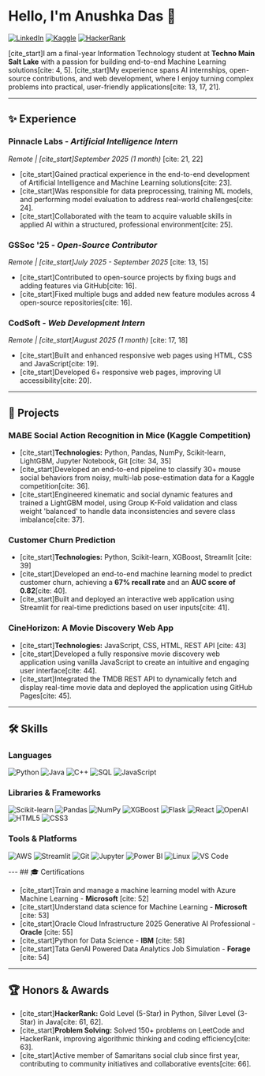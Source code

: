 # Hello, I'm Anushka Das 👋

<a href="https://linkedin.com/in/anushka-das-467437316"><img src="https://img.shields.io/badge/LinkedIn-0A66C2.svg?style=for-the-badge&logo=linkedin&logoColor=white" alt="LinkedIn"/></a>
<a href="https://www.kaggle.com/anushkadas2313002101"><img src="https://img.shields.io/badge/Kaggle-20BEFF.svg?style=for-the-badge&logo=kaggle&logoColor=white" alt="Kaggle"/></a>
<a href="https://www.hackerrank.com/profile/anushkadas05das"><img src="https://img.shields.io/badge/HackerRank-2EC866.svg?style=for-the-badge&logo=hackerrank&logoColor=white" alt="HackerRank"/></a>

[cite_start]I am a final-year Information Technology student at **Techno Main Salt Lake** with a passion for building end-to-end Machine Learning solutions[cite: 4, 5]. [cite_start]My experience spans AI internships, open-source contributions, and web development, where I enjoy turning complex problems into practical, user-friendly applications[cite: 13, 17, 21].

---
## ✨ Experience

### **Pinnacle Labs** - *Artificial Intelligence Intern*
*Remote | [cite_start]September 2025 (1 month)* [cite: 21, 22]
* [cite_start]Gained practical experience in the end-to-end development of Artificial Intelligence and Machine Learning solutions[cite: 23].
* [cite_start]Was responsible for data preprocessing, training ML models, and performing model evaluation to address real-world challenges[cite: 24].
* [cite_start]Collaborated with the team to acquire valuable skills in applied AI within a structured, professional environment[cite: 25].

### **GSSoc '25** - *Open-Source Contributor*
*Remote | [cite_start]July 2025 - September 2025* [cite: 13, 15]
* [cite_start]Contributed to open-source projects by fixing bugs and adding features via GitHub[cite: 16].
* [cite_start]Fixed multiple bugs and added new feature modules across 4 open-source repositories[cite: 16].

### **CodSoft** - *Web Development Intern*
*Remote | [cite_start]August 2025 (1 month)* [cite: 17, 18]
* [cite_start]Built and enhanced responsive web pages using HTML, CSS and JavaScript[cite: 19].
* [cite_start]Developed 6+ responsive web pages, improving UI accessibility[cite: 20].

---
## 🚀 Projects

### **MABE Social Action Recognition in Mice (Kaggle Competition)**
* [cite_start]**Technologies:** Python, Pandas, NumPy, Scikit-learn, LightGBM, Jupyter Notebook, Git [cite: 34, 35]
* [cite_start]Developed an end-to-end pipeline to classify 30+ mouse social behaviors from noisy, multi-lab pose-estimation data for a Kaggle competition[cite: 36].
* [cite_start]Engineered kinematic and social dynamic features and trained a LightGBM model, using Group K-Fold validation and class weight 'balanced' to handle data inconsistencies and severe class imbalance[cite: 37].

### **Customer Churn Prediction**
* [cite_start]**Technologies:** Python, Scikit-learn, XGBoost, Streamlit [cite: 39]
* [cite_start]Developed an end-to-end machine learning model to predict customer churn, achieving a **67% recall rate** and an **AUC score of 0.82**[cite: 40].
* [cite_start]Built and deployed an interactive web application using Streamlit for real-time predictions based on user inputs[cite: 41].

### **CineHorizon: A Movie Discovery Web App**
* [cite_start]**Technologies:** JavaScript, CSS, HTML, REST API [cite: 43]
* [cite_start]Developed a fully responsive movie discovery web application using vanilla JavaScript to create an intuitive and engaging user interface[cite: 44].
* [cite_start]Integrated the TMDB REST API to dynamically fetch and display real-time movie data and deployed the application using GitHub Pages[cite: 45].

---
## 🛠️ Skills

### Languages
<p align="left">
  <img src="https://img.shields.io/badge/Python-3776AB.svg?style=for-the-badge&logo=Python&logoColor=white" alt="Python"/>
  <img src="https://img.shields.io/badge/Java-ED8B00.svg?style=for-the-badge&logo=openjdk&logoColor=white" alt="Java"/>
  <img src="https://img.shields.io/badge/C++-00599C.svg?style=for-the-badge&logo=cplusplus&logoColor=white" alt="C++"/>
  <img src="https://img.shields.io/badge/SQL-4479A1.svg?style=for-the-badge&logo=sql&logoColor=white" alt="SQL"/>
  <img src="https://img.shields.io/badge/JavaScript-F7DF1E.svg?style=for-the-badge&logo=javascript&logoColor=black" alt="JavaScript"/>
</p>

### Libraries & Frameworks
<p align="left">
  <img src="https://img.shields.io/badge/Scikit--learn-F7931E.svg?style=for-the-badge&logo=scikit-learn&logoColor=white" alt="Scikit-learn"/>
  <img src="https://img.shields.io/badge/Pandas-150458.svg?style=for-the-badge&logo=pandas&logoColor=white" alt="Pandas"/>
  <img src="https://img.shields.io/badge/NumPy-013243.svg?style=for-the-badge&logo=numpy&logoColor=white" alt="NumPy"/>
  <img src="https://img.shields.io/badge/XGBoost-006600.svg?style=for-the-badge&logo=xgboost&logoColor=white" alt="XGBoost"/>
  <img src="https://img.shields.io/badge/Flask-000000.svg?style=for-the-badge&logo=flask&logoColor=white" alt="Flask"/>
  <img src="https://img.shields.io/badge/React-61DAFB.svg?style=for-the-badge&logo=react&logoColor=black" alt="React"/>
  <img src="https://img.shields.io/badge/OpenAI-412991.svg?style=for-the-badge&logo=openai&logoColor=white" alt="OpenAI"/>
  <img src="https://img.shields.io/badge/HTML5-E34F26.svg?style=for-the-badge&logo=html5&logoColor=white" alt="HTML5"/>
  <img src="https://img.shields.io/badge/CSS3-1572B6.svg?style=for-the-badge&logo=css3&logoColor=white" alt="CSS3"/>
</p>

### Tools & Platforms
<p align="left">
  <img src="https://img.shields.io/badge/Amazon_AWS-232F3E.svg?style=for-the-badge&logo=amazon-aws&logoColor=white" alt="AWS"/>
  <img src="https://img.shields.io/badge/Streamlit-FF4B4B.svg?style=for-the-badge&logo=streamlit&logoColor=white" alt="Streamlit"/>
  <img src="https://img.shields.io/badge/Git-F05032.svg?style=for-the-badge&logo=git&logoColor=white" alt="Git"/>
  <img src="https://img.shields.io/badge/Jupyter-F37626.svg?style=for-the-badge&logo=jupyter&logoColor=white" alt="Jupyter"/>
  <img src="https://img.shields.io/badge/Power_BI-F2C811.svg?style=for-the-badge&logo=power-bi&logoColor=black" alt="Power BI"/>
  <img src="https://img.shields.io/badge/Linux-FCC624.svg?style=for-the-badge&logo=linux&logoColor=black" alt="Linux"/>
  <img src="https://img.shields.io/badge/VS_Code-007ACC.svg?style=for-the-badge&logo=visual-studio-code&logoColor=white" alt="VS Code"/>
</p>
---
## 🎓 Certifications

* [cite_start]Train and manage a machine learning model with Azure Machine Learning - **Microsoft** [cite: 52]
* [cite_start]Understand data science for Machine Learning - **Microsoft** [cite: 53]
* [cite_start]Oracle Cloud Infrastructure 2025 Generative AI Professional - **Oracle** [cite: 55]
* [cite_start]Python for Data Science - **IBM** [cite: 58]
* [cite_start]Tata GenAI Powered Data Analytics Job Simulation - **Forage** [cite: 54]

---
## 🏆 Honors & Awards

* [cite_start]**HackerRank:** Gold Level (5-Star) in Python, Silver Level (3-Star) in Java[cite: 61, 62].
* [cite_start]**Problem Solving:** Solved 150+ problems on LeetCode and HackerRank, improving algorithmic thinking and coding efficiency[cite: 63].
* [cite_start]Active member of Samaritans social club since first year, contributing to community initiatives and collaborative events[cite: 66].
